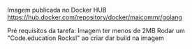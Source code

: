 Imagem publicada no Docker HUB
https://hub.docker.com/repository/docker/maicommr/golang

Pré requisitos da tarefa:
Imagem ter menos de 2MB
Rodar um "Code.education Rocks!" ao criar dar build na imagem
